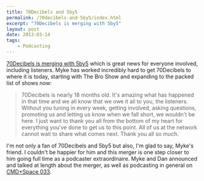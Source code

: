 ```yaml
---
title: 70Decibels and 5by5
permalink: /70decibels-and-5by5/index.html
excerpt: "70Decibels is merging with 5by5"
layout: post
date: 2013-03-14
tags:
    - Podcasting
---
```


[70Decibels is merging with 5by5](http://www.70decibels.com/blog/2013/3/13/were-moving-to-5by5.html) which is great news for everyone involved, including listeners. Myke has worked incredibly hard to get 70Decibels to where it is today, starting with The Bro Show and expanding to the packed list of shows now:

>70Decibels is nearly 18 months old. It's amazing what has happened in that time and we all know that we owe it all to you, the listeners. Without you tuning in every week, getting involved, asking questions, promoting us and letting us know when we fall short, we wouldn't be here. I just want to thank you all from the bottom of my heart for everything you've done to get us to this point. All of us at the network cannot wait to share what comes next. Thank you all so much.

I'm not only a fan of 70Decibels and 5by5 but also, I'm glad to say, Myke's friend. I couldn't be happier for him and this merger is one step closer to him going full time as a podcaster extraordinaire. Myke and Dan announced and talked at length about the merger, as well as podcasting in general on [CMD+Space 033](http://www.70decibels.com/cmdspace/2013/3/13/033-a-big-announcement-with-dan-benjamin.html).